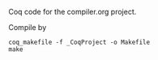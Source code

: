 Coq code for the compiler.org project.

Compile by
```
coq_makefile -f _CoqProject -o Makefile
make
```

